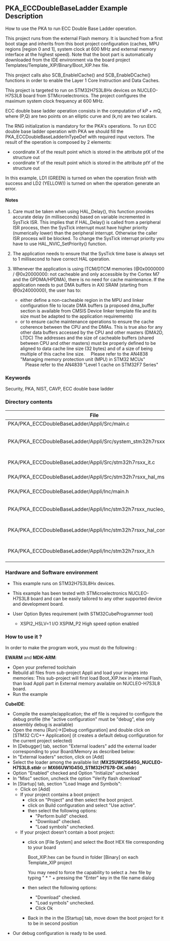 ## <b>PKA_ECCDoubleBaseLadder Example Description</b>

How to use the PKA to run ECC Double Base Ladder operation.

This project runs from the external Flash memory. It is launched from a first boot stage and inherits from this boot project
configuration (caches, MPU regions [region 0 and 1], system clock at 600 MHz and external memory interface at the highest speed).
Note that the boot part is automatically downloaded from the IDE environment via the board project Templates/Template_XIP/Binary/Boot_XIP.hex file.


This project calls also SCB_EnableICache() and SCB_EnableDCache() functions in order to enable
the Layer 1 Core Instruction and Data Caches.


This project is targeted to run on STM32H7S3L8Hx devices on NUCLEO-H7S3L8 board from STMicroelectronics.
The project configures the maximum system clock frequency at 600 MHz.

ECC double base ladder operation consists in the computation of k*P + m*Q, where (P,Q) are two points on an elliptic curve and (k,m) are two scalars.

The RNG initialization is mandatory for the PKA's operations.
To run ECC double base ladder operation with PKA we should fill the PKA_ECCDoubleBaseLadderInTypeDef with required input vectors.
The result of the operation is composed by 2 elements:
 - coordinate X of the result point which is stored in the attribute ptX of the structure out
 - coordinate Y of the result point which is stored in the attribute ptY of the structure out


In this example, LD1 (GREEN) is turned on when the operation finish with success
and LD2 (YELLOW)) is turned on when the operation generate an error.

#### <b>Notes</b>
 1. Care must be taken when using HAL_Delay(), this function provides accurate delay (in milliseconds)
    based on variable incremented in SysTick ISR. This implies that if HAL_Delay() is called from
    a peripheral ISR process, then the SysTick interrupt must have higher priority (numerically lower)
    than the peripheral interrupt. Otherwise the caller ISR process will be blocked.
    To change the SysTick interrupt priority you have to use HAL_NVIC_SetPriority() function.

 2. The application needs to ensure that the SysTick time base is always set to 1 millisecond
    to have correct HAL operation.

 3. Whenever the application is using ITCM/DTCM memories (@0x0000000 / @0x20000000: not cacheable and only accessible
    by the Cortex M7 and the GPDMA/HPDMA), there is no need for cache maintenance.
    If the application needs to put DMA buffers in AXI SRAM (starting from @0x24000000), the user has to:
    - either define a non-cacheable region in the MPU and linker configuration file to locate DMA buffers
      (a proposed dma_buffer section is available from CMSIS Device linker template file and its size must
      be adapted to the application requirements)
    - or to ensure cache maintenance operations to ensure the cache coherence between the CPU and the DMAs.
    This is true also for any other data buffers accessed by the CPU and other masters (DMA2D, LTDC)
    The addresses and the size of cacheable buffers (shared between CPU and other masters)
    must be properly defined to be aligned to data cache line size (32 bytes) and of a size of being multiple
    of this cache line size.
    Please refer to the AN4838 "Managing memory protection unit (MPU) in STM32 MCUs"
    Please refer to the AN4839 "Level 1 cache on STM32F7 Series"

### <b>Keywords</b>

Security, PKA, NIST, CAVP, ECC double base ladder

### <b>Directory contents</b>

File | Description
 --- | ---
  PKA/PKA_ECCDoubleBaseLadder/Appli/Src/main.c                      |  Main program
  PKA/PKA_ECCDoubleBaseLadder/Appli/Src/system_stm32h7rsxx.c        |  STM32H7RSxx system clock configuration file
  PKA/PKA_ECCDoubleBaseLadder/Appli/Src/stm32h7rsxx_it.c            |  Interrupt handlers
  PKA/PKA_ECCDoubleBaseLadder/Appli/Src/stm32h7rsxx_hal_msp.c       |  HAL MSP module
  PKA/PKA_ECCDoubleBaseLadder/Appli/Inc/main.h                      |  Main program header file
  PKA/PKA_ECCDoubleBaseLadder/Appli/Inc/stm32h7rsxx_nucleo_conf.h   |  BSP Configuration file
  PKA/PKA_ECCDoubleBaseLadder/Appli/Inc/stm32h7rsxx_hal_conf.h      |  HAL Configuration file
  PKA/PKA_ECCDoubleBaseLadder/Appli/Inc/stm32h7rsxx_it.h            |  Interrupt handlers header file

### <b>Hardware and Software environment</b>

  - This example runs on STM32H7S3L8Hx devices.

  - This example has been tested with STMicroelectronics NUCLEO-H7S3L8
    board and can be easily tailored to any other supported device
    and development board.

  - User Option Bytes requirement (with STM32CubeProgrammer tool)

    - XSPI2_HSLV=1     I/O XSPIM_P2 High speed option enabled

### <b>How to use it ?</b>

In order to make the program work, you must do the following :

**EWARM** and **MDK-ARM**:

 - Open your preferred toolchain
 - Rebuild all files from sub-project Appli and load your images into memories: This sub-project will first load Boot_XIP.hex in internal Flash,
   than load Appli part in External memory available on NUCLEO-H7S3L8 board.
 - Run the example

**CubeIDE**:

 - Compile the example/application; the elf file is required to configure the debug profile (the "active configuration" must be "debug", else only assembly debug is available)
 - Open the menu [Run]->[Debug configuration] and double click on  [STM32 C/C++ Application] (it creates a default debug configuration for the current project selected)
 - In [Debugger] tab, section "External  loaders" add the external loader corresponding to your Board/Memory as described below:
 - In "External loaders" section, click on [Add]
 - Select the loader among the available list (**MX25UW25645G_NUCLEO-H7S3L8.stldr** or **MX66UW1G45G_STM32H7S78-DK.stldr**)
 - Option "Enabled" checked and Option "Initialize" unchecked
 - In "Misc" section, uncheck the option "Verify flash download"
 - In [Startup] tab, section "Load Image and Symbols":
   - Click on [Add]
   - If your project contains a boot project:
     - click on "Project" and then select the boot project.
     - click on Build configuration and select "Use active".
     - then select the following options:
       - "Perform build" checked.
       - "Download" checked.
       - "Load symbols" unchecked.
   - If your project doesn't contain a boot project:
     - click on [File System] and select the Boot HEX file corresponding to your board

        Boot_XIP.hex can be found in folder [Binary] on each Template_XIP project

        You may need to force the capability to select a .hex file by typing " * " + pressing the "Enter" key in the file name dialog

     - then select the following options:
       - "Download"      checked.
       - "Load symbols" unchecked.
       - Click Ok
     - Back in the in the [Startup] tab, move down the boot project for it to be in second position
 - Our debug configuration is ready to be used.
